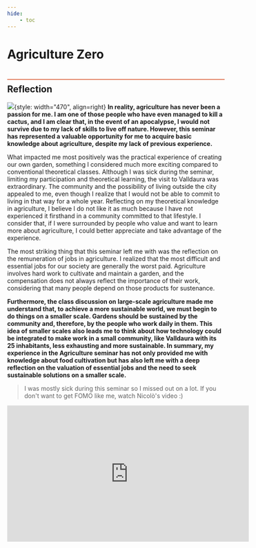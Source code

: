 ```yaml
---
hide:
    - toc
---
```


# Agriculture Zero
<div style="height:2px; background-color: #E17858; margin-top: 40px; margin-bottom: -20px;"></div>

## Reflection
![](../images/Term1/agri/AGRI.svg){style: width="470", align=right}
**In reality, agriculture has never been a passion for me. I am one of those people who have even managed to kill a cactus, and I am clear that, in the event of an apocalypse, I would not survive due to my lack of skills to live off nature. However, this seminar has represented a valuable opportunity for me to acquire basic knowledge about agriculture, despite my lack of previous experience.**

What impacted me most positively was the practical experience of creating our own garden, something I considered much more exciting compared to conventional theoretical classes. Although I was sick during the seminar, limiting my participation and theoretical learning, the visit to Valldaura was extraordinary. The community and the possibility of living outside the city appealed to me, even though I realize that I would not be able to commit to living in that way for a whole year. Reflecting on my theoretical knowledge in agriculture, I believe I do not like it as much because I have not experienced it firsthand in a community committed to that lifestyle. I consider that, if I were surrounded by people who value and want to learn more about agriculture, I could better appreciate and take advantage of the experience.

The most striking thing that this seminar left me with was the reflection on the remuneration of jobs in agriculture. I realized that the most difficult and essential jobs for our society are generally the worst paid. Agriculture involves hard work to cultivate and maintain a garden, and the compensation does not always reflect the importance of their work, considering that many people depend on those products for sustenance.

**Furthermore, the class discussion on large-scale agriculture made me understand that, to achieve a more sustainable world, we must begin to do things on a smaller scale. Gardens should be sustained by the community and, therefore, by the people who work daily in them. This idea of smaller scales also leads me to think about how technology could be integrated to make work in a small community, like Valldaura with its 25 inhabitants, less exhausting and more sustainable. In summary, my experience in the Agriculture seminar has not only provided me with knowledge about food cultivation but has also left me with a deep reflection on the valuation of essential jobs and the need to seek sustainable solutions on a smaller scale.**

>I was mostly sick during this seminar so I missed out on a lot. If you don't want to get FOMO like me, watch Nicolò's video :)
<iframe width="560" height="315" src="https://www.youtube.com/embed/1yX_C6PKxl8?si=nAecVxdqKcoTRLP2" title="YouTube video player" frameborder="0" allow="accelerometer; autoplay; clipboard-write; encrypted-media; gyroscope; picture-in-picture; web-share" allowfullscreen></iframe>
